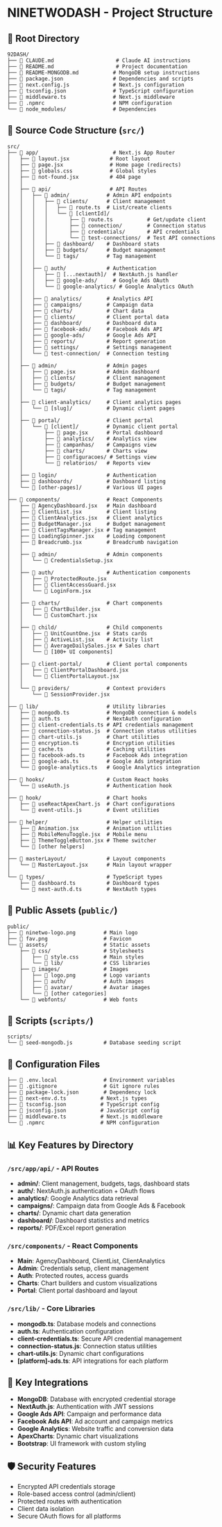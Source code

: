 # NINETWODASH - Project Structure

## 📁 Root Directory
```
92DASH/
├── 📄 CLAUDE.md                    # Claude AI instructions
├── 📄 README.md                    # Project documentation
├── 📄 README-MONGODB.md           # MongoDB setup instructions
├── 📄 package.json                # Dependencies and scripts
├── 📄 next.config.js              # Next.js configuration
├── 📄 tsconfig.json               # TypeScript configuration
├── 📄 middleware.ts               # Next.js middleware
├── 📄 .npmrc                      # NPM configuration
└── 📁 node_modules/               # Dependencies
```

## 📁 Source Code Structure (`src/`)
```
src/
├── 📁 app/                        # Next.js App Router
│   ├── 📄 layout.jsx             # Root layout
│   ├── 📄 page.jsx               # Home page (redirects)
│   ├── 📄 globals.css            # Global styles
│   ├── 📄 not-found.jsx          # 404 page
│   │
│   ├── 📁 api/                   # API Routes
│   │   ├── 📁 admin/            # Admin API endpoints
│   │   │   ├── 📁 clients/      # Client management
│   │   │   │   ├── 📄 route.ts  # List/create clients
│   │   │   │   └── 📁 [clientId]/
│   │   │   │       ├── 📄 route.ts           # Get/update client
│   │   │   │       ├── 📁 connection/        # Connection status
│   │   │   │       ├── 📁 credentials/       # API credentials
│   │   │   │       └── 📁 test-connections/  # Test API connections
│   │   │   ├── 📁 dashboard/    # Dashboard stats
│   │   │   ├── 📁 budgets/      # Budget management
│   │   │   └── 📁 tags/         # Tag management
│   │   │
│   │   ├── 📁 auth/             # Authentication
│   │   │   ├── 📁 [...nextauth]/  # NextAuth.js handler
│   │   │   ├── 📁 google-ads/     # Google Ads OAuth
│   │   │   └── 📁 google-analytics/ # Google Analytics OAuth
│   │   │
│   │   ├── 📁 analytics/        # Analytics API
│   │   ├── 📁 campaigns/        # Campaign data
│   │   ├── 📁 charts/           # Chart data
│   │   ├── 📁 clients/          # Client portal data
│   │   ├── 📁 dashboard/        # Dashboard data
│   │   ├── 📁 facebook-ads/     # Facebook Ads API
│   │   ├── 📁 google-ads/       # Google Ads API
│   │   ├── 📁 reports/          # Report generation
│   │   ├── 📁 settings/         # Settings management
│   │   └── 📁 test-connection/  # Connection testing
│   │
│   ├── 📁 admin/                # Admin pages
│   │   ├── 📄 page.jsx          # Admin dashboard
│   │   ├── 📁 clients/          # Client management
│   │   ├── 📁 budgets/          # Budget management
│   │   └── 📁 tags/             # Tag management
│   │
│   ├── 📁 client-analytics/     # Client analytics pages
│   │   └── 📁 [slug]/           # Dynamic client pages
│   │
│   ├── 📁 portal/               # Client portal
│   │   └── 📁 [client]/         # Dynamic client portal
│   │       ├── 📄 page.jsx      # Portal dashboard
│   │       ├── 📁 analytics/    # Analytics view
│   │       ├── 📁 campanhas/    # Campaigns view
│   │       ├── 📁 charts/       # Charts view
│   │       ├── 📁 configuracoes/ # Settings view
│   │       └── 📁 relatorios/   # Reports view
│   │
│   ├── 📁 login/                # Authentication
│   ├── 📁 dashboards/           # Dashboard listing
│   └── 📁 [other-pages]/        # Various UI pages
│
├── 📁 components/               # React Components
│   ├── 📄 AgencyDashboard.jsx   # Main dashboard
│   ├── 📄 ClientList.jsx        # Client listing
│   ├── 📄 ClientAnalytics.jsx   # Client analytics
│   ├── 📄 BudgetManager.jsx     # Budget management
│   ├── 📄 ClientTagsManager.jsx # Tag management
│   ├── 📄 LoadingSpinner.jsx    # Loading component
│   ├── 📄 Breadcrumb.jsx        # Breadcrumb navigation
│   │
│   ├── 📁 admin/                # Admin components
│   │   └── 📄 CredentialsSetup.jsx
│   │
│   ├── 📁 auth/                 # Authentication components
│   │   ├── 📄 ProtectedRoute.jsx
│   │   ├── 📄 ClientAccessGuard.jsx
│   │   └── 📄 LoginForm.jsx
│   │
│   ├── 📁 charts/               # Chart components
│   │   ├── 📄 ChartBuilder.jsx
│   │   └── 📄 CustomChart.jsx
│   │
│   ├── 📁 child/                # Child components
│   │   ├── 📄 UnitCountOne.jsx  # Stats cards
│   │   ├── 📄 ActiveList.jsx    # Activity list
│   │   ├── 📄 AverageDailySales.jsx # Sales chart
│   │   └── 📄 [100+ UI components]
│   │
│   ├── 📁 client-portal/        # Client portal components
│   │   ├── 📄 ClientPortalDashboard.jsx
│   │   └── 📄 ClientPortalLayout.jsx
│   │
│   └── 📁 providers/            # Context providers
│       └── 📄 SessionProvider.jsx
│
├── 📁 lib/                      # Utility libraries
│   ├── 📄 mongodb.ts            # MongoDB connection & models
│   ├── 📄 auth.ts               # NextAuth configuration
│   ├── 📄 client-credentials.ts # API credentials management
│   ├── 📄 connection-status.js  # Connection status utilities
│   ├── 📄 chart-utils.js        # Chart utilities
│   ├── 📄 encryption.ts         # Encryption utilities
│   ├── 📄 cache.ts              # Caching utilities
│   ├── 📄 facebook-ads.ts       # Facebook Ads integration
│   ├── 📄 google-ads.ts         # Google Ads integration
│   └── 📄 google-analytics.ts   # Google Analytics integration
│
├── 📁 hooks/                    # Custom React hooks
│   └── 📄 useAuth.js            # Authentication hook
│
├── 📁 hook/                     # Chart hooks
│   ├── 📄 useReactApexChart.js  # Chart configurations
│   └── 📄 event-utils.js        # Event utilities
│
├── 📁 helper/                   # Helper utilities
│   ├── 📄 Animation.jsx         # Animation utilities
│   ├── 📄 MobileMenuToggle.jsx  # Mobile menu
│   ├── 📄 ThemeToggleButton.jsx # Theme switcher
│   └── 📄 [other helpers]
│
├── 📁 masterLayout/             # Layout components
│   └── 📄 MasterLayout.jsx      # Main layout wrapper
│
└── 📁 types/                    # TypeScript types
    ├── 📄 dashboard.ts          # Dashboard types
    └── 📄 next-auth.d.ts        # NextAuth types
```

## 📁 Public Assets (`public/`)
```
public/
├── 📄 ninetwo-logo.png         # Main logo
├── 📄 fav.png                  # Favicon
└── 📁 assets/                  # Static assets
    ├── 📁 css/                 # Stylesheets
    │   ├── 📄 style.css        # Main styles
    │   └── 📁 lib/             # CSS libraries
    ├── 📁 images/              # Images
    │   ├── 📄 logo.png         # Logo variants
    │   ├── 📁 auth/            # Auth images
    │   ├── 📁 avatar/          # Avatar images
    │   └── 📁 [other categories]
    └── 📁 webfonts/            # Web fonts
```

## 📁 Scripts (`scripts/`)
```
scripts/
└── 📄 seed-mongodb.js          # Database seeding script
```

## 🔧 Configuration Files
```
├── 📄 .env.local               # Environment variables
├── 📄 .gitignore               # Git ignore rules
├── 📄 package-lock.json        # Dependency lock
├── 📄 next-env.d.ts           # Next.js types
├── 📄 tsconfig.json           # TypeScript config
├── 📄 jsconfig.json           # JavaScript config
├── 📄 middleware.ts           # Next.js middleware
└── 📄 .npmrc                  # NPM configuration
```

## 📊 Key Features by Directory

### `/src/app/api/` - API Routes
- **admin/**: Client management, budgets, tags, dashboard stats
- **auth/**: NextAuth.js authentication + OAuth flows
- **analytics/**: Google Analytics data retrieval
- **campaigns/**: Campaign data from Google Ads & Facebook
- **charts/**: Dynamic chart data generation
- **dashboard/**: Dashboard statistics and metrics
- **reports/**: PDF/Excel report generation

### `/src/components/` - React Components
- **Main**: AgencyDashboard, ClientList, ClientAnalytics
- **Admin**: Credentials setup, client management
- **Auth**: Protected routes, access guards
- **Charts**: Chart builders and custom visualizations
- **Portal**: Client portal dashboard and layout

### `/src/lib/` - Core Libraries
- **mongodb.ts**: Database models and connections
- **auth.ts**: Authentication configuration
- **client-credentials.ts**: Secure API credential management
- **connection-status.js**: Connection status utilities
- **chart-utils.js**: Dynamic chart configurations
- **[platform]-ads.ts**: API integrations for each platform

## 🚀 Key Integrations
- **MongoDB**: Database with encrypted credential storage
- **NextAuth.js**: Authentication with JWT sessions
- **Google Ads API**: Campaign and performance data
- **Facebook Ads API**: Ad account and campaign metrics
- **Google Analytics**: Website traffic and conversion data
- **ApexCharts**: Dynamic chart visualizations
- **Bootstrap**: UI framework with custom styling

## 🛡️ Security Features
- Encrypted API credentials storage
- Role-based access control (admin/client)
- Protected routes with authentication
- Client data isolation
- Secure OAuth flows for all platforms